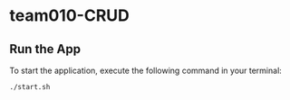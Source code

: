 # team010-CRUD

## Run the App

To start the application, execute the following command in your terminal:

```bash
./start.sh
```

[//]: # (This is a template for CS411 project repository. Please make sure that your title follows the convention: [TeamID]-[YourTeamName]. All TeamID should have a three digit coding &#40;i.e. if you are team 20, you should have `team020` as your ID.&#41;. You should also make sure that your url for this repository is [fa23-cs411-team000-teamname.git] so TAs can correctly clone your repository and keep them up-to-date.)

[//]: # ()
[//]: # (Once you setup your project, please remember to submit your team formation to the team form.)

[//]: # ()
[//]: # (## Permission)

[//]: # (You should make sure you allow TAs to access your repository. You can add TA&#40;s&#41; as a collaborator to your repository.)

[//]: # ()
[//]: # (## Preparing for your release)

[//]: # (Eash submission should be in it's own [release]&#40;https://docs.github.com/en/repositories/releasing-projects-on-github/about-releases&#41;. Release are specific freezes to your repository. You should submit your commit hash on canvas or google sheet. When tagging your stage, please use the tag `stage.x` where x is the number to represent the stage.)

[//]: # ()
[//]: # (## Keeping things up-to-date)

[//]: # (You should make sure you keep your project root files up-to-date. Information for each file/folders are explained.)

[//]: # ()
[//]: # (## Code Contribution)

[//]: # (Individual code contribution will be used to evaluate individual contribution to the project.)
